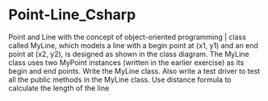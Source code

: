 # Point-Line_Csharp
Point and Line with the concept of object-oriented programming | class called MyLine, which models a line with a begin point at (x1, y1) and an end point at (x2, y2), is designed as shown in the class diagram. The MyLine class uses two MyPoint instances (written in the earlier exercise) as its begin and end points. Write the MyLine class. Also write a test driver to test all the public methods in the MyLine class. Use distance formula to calculate the length of the line
